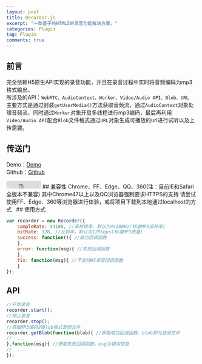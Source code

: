```yaml
---
layout: post
title: Recorder.js
excerpt: "一款基于纯HTML5的录音功能解决方案。"
categories: Plugin
tag: Plugin
comments: true
---
```


## 前言
完全依赖H5原生API实现的录音功能，并且在录音过程中实时将音频编码为mp3格式输出。  
所涉及的API：`WebRTC、AudioContext、Worker、Video/Audio API、Blob、URL`  
主要方式是通过封装`getUserMedia()`方法获取音频流，通过`AudioContext`对象处理音频流，同时通过`Worker`对象开启多线程进行mp3编码，最后再利用`Video/Audio API`配合`Blob`文件格式通过`URL`对象生成可播放的url进行试听以及上传需要。  
## 传送门
Demo：[Demo](http://www.chengfeilong.com/recorder.js/)  
Github：[Github](https://github.com/wangpengfei15975/recorder.js)  
<iframe frameborder="0" scrolling="0" width="91px" height="20px" src="https://ghbtns.com/github-btn.html?user=wangpengfei15975&repo=recorder.js&type=star&count=true"></iframe>  
## 兼容性
Chrome、FF、Edge、QQ、360(注：目前IE和Safari全版本不兼容)  
其中Chrome47以上以及QQ浏览器强制要求HTTPS的支持  
请尝试使用FF、Edge、360等浏览器进行体验，或将项目下载到本地通过localhost的方式  
## 使用方式

```js
var recorder = new Recorder({
    sampleRate: 44100, //采样频率，默认为44100Hz(标准MP3采样率)
    bitRate: 128, //比特率，默认为128kbps(标准MP3质量)
    success: function(){ //成功回调函数
    },
    error: function(msg){ //失败回调函数
    },
    fix: function(msg){ //不支持H5录音回调函数
    }
});
```

## API

```js
//开始录音
recorder.start();
//停止录音
recorder.stop();
//获取MP3编码的Blob格式音频文件
recorder.getBlob(function(blob){ //获取成功回调函数，blob即为音频文件
//  ...
},function(msg){ //获取失败回调函数，msg为错误信息
//  ...
});
```
